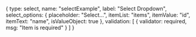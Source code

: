 {
  type: select,
  name: "selectExample",
  label: "Select Dropdown",
  select_options: {
    placeholder: "Select...",
    itemList: "items",
    itemValue: "id",
    itemText: "name",
    isValueObject: true
  },
  validation: [
    { 
      validator: required,
      msg: "Item is required"
    }
  ]
}
